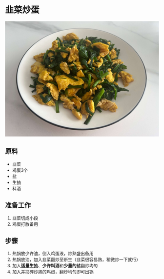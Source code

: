 # 韭菜炒蛋

![](../../imgs/韭菜炒蛋.jpg)

## 原料
- 韭菜
- 鸡蛋3个
- 盐
- 生抽
- 料酒

## 准备工作
1. 韭菜切成小段
2. 鸡蛋打散备用

## 步骤
1. 热锅放少许油，倒入鸡蛋液，炒熟盛出备用
2. 热锅放油，加入韭菜翻炒至断生（韭菜很容易熟，稍微炒一下就行）
3. 加入**适量生抽**、**少许料酒**和**少量的盐**翻炒均匀
4. 加入并捣碎炒熟的鸡蛋，翻炒均匀即可出锅